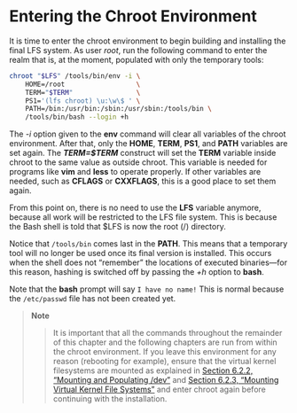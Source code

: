# Entering the Chroot Environment

It is time to enter the chroot environment to begin building and installing the final LFS system. As user _root_, run the following command to enter the realm that is, at the moment, populated with only the temporary tools:

```sh
chroot "$LFS" /tools/bin/env -i \
    HOME=/root                  \
    TERM="$TERM"                \
    PS1='(lfs chroot) \u:\w\$ ' \
    PATH=/bin:/usr/bin:/sbin:/usr/sbin:/tools/bin \
    /tools/bin/bash --login +h
```

The _-i_ option given to the **env** command will clear all variables of the chroot environment. After that, only the **HOME**, **TERM**, **PS1**, and **PATH** variables are set again. The **_TERM=\$TERM_** construct will set the **TERM** variable inside chroot to the same value as outside chroot. This variable is needed for programs like **vim** and **less** to operate properly. If other variables are needed, such as **CFLAGS** or **CXXFLAGS**, this is a good place to set them again.

From this point on, there is no need to use the **LFS** variable anymore, because all work will be restricted to the LFS file system. This is because the Bash shell is told that \$LFS is now the root (/) directory.

Notice that `/tools/bin` comes last in the **PATH**. This means that a temporary tool will no longer be used once its final version is installed. This occurs when the shell does not “remember” the locations of executed binaries—for this reason, hashing is switched off by passing the _+h_ option to **bash**.

Note that the **bash** prompt will say `I have no name!` This is normal because the `/etc/passwd` file has not been created yet.

> **Note**
>
> > It is important that all the commands throughout the remainder of this chapter and the following chapters are run from within the chroot environment. If you leave this environment for any reason (rebooting for example), ensure that the virtual kernel filesystems are mounted as explained in [Section 6.2.2, “Mounting and Populating /dev”](./02-Preparing-Virtual-Kernel-File-Systems.md) and [Section 6.2.3, “Mounting Virtual Kernel File Systems”](./02-Preparing-Virtual-Kernel-File-Systems.md) and enter chroot again before continuing with the installation.
